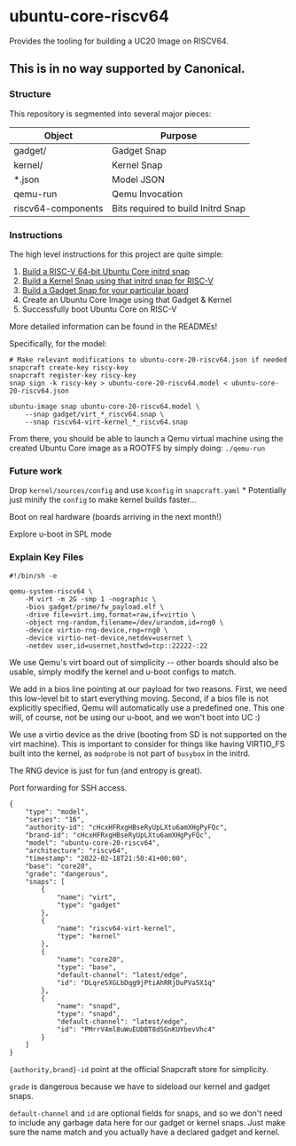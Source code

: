 # ubuntu-core-riscv64
Provides the tooling for building a UC20 Image on RISCV64.

## This is in no way supported by Canonical.


### Structure

This repository is segmented into several major pieces:

| Object             | Purpose                            |
|--------------------|------------------------------------|
| gadget/            | Gadget Snap                        |
| kernel/            | Kernel Snap                        |
| \*.json            | Model JSON                         |
| qemu-run           | Qemu Invocation                    |
| riscv64-components | Bits required to build Initrd Snap |


### Instructions

The high level instructions for this project are quite simple:
1) [Build a RISC-V 64-bit Ubuntu Core initrd snap](riscv64-components/README.md)
2) [Build a Kernel Snap using that initrd snap for RISC-V](kernel/README.md)
3) [Build a Gadget Snap for your particular board](gadget/README.md)
4) Create an Ubuntu Core Image using that Gadget & Kernel
5) Successfully boot Ubuntu Core on RISC-V

More detailed information can be found in the READMEs!

Specifically, for the model:

```
# Make relevant modifications to ubuntu-core-20-riscv64.json if needed
snapcraft create-key riscy-key
snapcraft register-key riscy-key
snap sign -k riscy-key > ubuntu-core-20-riscv64.model < ubuntu-core-20-riscv64.json

ubuntu-image snap ubuntu-core-20-riscv64.model \
    --snap gadget/virt_*_riscv64.snap \
    --snap riscv64-virt-kernel_*_riscv64.snap
```

From there, you should be able to launch a Qemu virtual machine using the
created Ubuntu Core image as a ROOTFS by simply doing:
`./qemu-run`


### Future work

Drop `kernel/sources/config` and use `kconfig` in `snapcraft.yaml`
    * Potentially just minify the `config` to make kernel builds faster...

Boot on real hardware (boards arriving in the next month!)

Explore u-boot in SPL mode


### Explain Key Files
```
#!/bin/sh -e

qemu-system-riscv64 \
    -M virt -m 2G -smp 1 -nographic \
    -bios gadget/prime/fw_payload.elf \
    -drive file=virt.img,format=raw,if=virtio \
    -object rng-random,filename=/dev/urandom,id=rng0 \
    -device virtio-rng-device,rng=rng0 \
    -device virtio-net-device,netdev=usernet \
    -netdev user,id=usernet,hostfwd=tcp::22222-:22
```

We use Qemu's virt board out of simplicity -- other boards should also be
usable, simply modify the kernel and u-boot configs to match.

We add in a bios line pointing at our payload for two reasons. First, we need
this low-level bit to start everything moving. Second, if a bios file is not
explicitly specified, Qemu will automatically use a predefined one. This one
will, of course, not be using our u-boot, and we won't boot into UC :)

We use a virtio device as the drive (booting from SD is not supported on the
virt machine). This is important to consider for things like having VIRTIO_FS
built into the kernel, as `modprobe` is not part of `busybox` in the initrd.

The RNG device is just for fun (and entropy is great).

Port forwarding for SSH access.


```
{
    "type": "model",
    "series": "16",
    "authority-id": "cHcxHFRxgHBseRyUpLXtu6amXHgPyFQc",
    "brand-id": "cHcxHFRxgHBseRyUpLXtu6amXHgPyFQc",
    "model": "ubuntu-core-20-riscv64",
    "architecture": "riscv64",
    "timestamp": "2022-02-18T21:50:41+00:00",
    "base": "core20",
    "grade": "dangerous",
    "snaps": [
        {
            "name": "virt",
            "type": "gadget"
        },
        {
            "name": "riscv64-virt-kernel",
            "type": "kernel"
        },
        {
            "name": "core20",
            "type": "base",
            "default-channel": "latest/edge",
            "id": "DLqre5XGLbDqg9jPtiAhRRjDuPVa5X1q"
        },
        {
            "name": "snapd",
            "type": "snapd",
            "default-channel": "latest/edge",
            "id": "PMrrV4ml8uWuEUDBT8dSGnKUYbevVhc4"
        }
    ]
}
```

`{authority,brand}-id` point at the official Snapcraft store for simplicity.

`grade` is dangerous because we have to sideload our kernel and gadget snaps.

`default-channel` and `id` are optional fields for snaps, and so we don't need
to include any garbage data here for our gadget or kernel snaps. Just make sure
the name match and you actually have a declared gadget and kernel.

